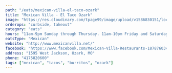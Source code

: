 ```yaml
---
path: "/eats/mexican-villa-el-taco-ozark"
title: "Mexican Villa - El Taco Ozark"
image: "https://res.cloudinary.com/tpage99/image/upload/v1586830151/local417eats/local417eatslogo.png"
orderops: "curbside, takeout"
category: "eats"
hours: "11am-9pm Sunday through Thursday. 11am-10pm Friday and Saturday"
eatsType: "Mexican"
website: "http://www.mexicanvilla.net/"
facebook: "https://www.facebook.com/Mexican-Villa-Restaurants-187876034583427"
address: "1595 West Jackson, Ozark, MO"
phone: "4175820600"
tags: ["mexican", "tacos", "burritos", "ozark"]
---
```

